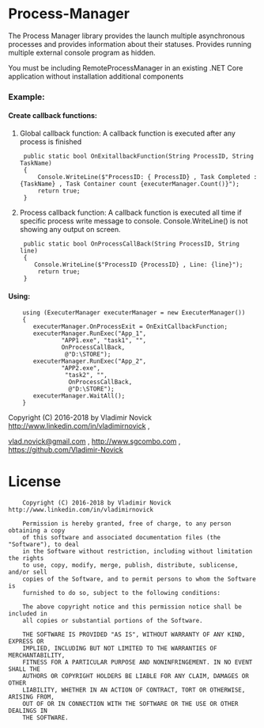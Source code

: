 # Process-Manager 

The Process Manager library provides the launch multiple asynchronous processes 
 and provides information about their statuses. Provides running multiple external console program as hidden.
 
 You must be including RemoteProcessManager in an existing .NET Core application without installation additional components

### Example:

####   Create callback functions:

1) Global callback function:
       A callback function is executed after any process is finished
 
        public static bool OnExitallbackFunction(String ProcessID, String TaskName)
        {
            Console.WriteLine($"ProcessID: { ProcessID} , Task Completed : {TaskName} , Task Container count {executerManager.Count()}");
            return true;
        }

2) Process callback function:
      A callback function is executed all time if specific process write message to console.
      Console.WriteLine() is not showing any output on screen.   
    

        public static bool OnProcessCallBack(String ProcessID, String line)
        {
           Console.WriteLine($"ProcessID {ProcessID} , Line: {line}");
            return true;
        }

####   Using:


        using (ExecuterManager executerManager = new ExecuterManager())
        {
           executerManager.OnProcessExit = OnExitCallbackFunction;
           executerManager.RunExec("App_1",
                   "APP1.exe", "task1", "", 
                   OnProcessCallBack,
                    @"D:\STORE");
           executerManager.RunExec("App_2",
                   "APP2.exe",
                    "task2", "",
                     OnProcessCallBack,
                     @"D:\STORE");
           executerManager.WaitAll();
        }


Copyright (C) 2016-2018 by Vladimir Novick http://www.linkedin.com/in/vladimirnovick , 

vlad.novick@gmail.com , http://www.sgcombo.com , https://github.com/Vladimir-Novick
		 
# License		

		Copyright (C) 2016-2018 by Vladimir Novick http://www.linkedin.com/in/vladimirnovick

		Permission is hereby granted, free of charge, to any person obtaining a copy
		of this software and associated documentation files (the "Software"), to deal
		in the Software without restriction, including without limitation the rights
		to use, copy, modify, merge, publish, distribute, sublicense, and/or sell
		copies of the Software, and to permit persons to whom the Software is
		furnished to do so, subject to the following conditions:

		The above copyright notice and this permission notice shall be included in
		all copies or substantial portions of the Software.

		THE SOFTWARE IS PROVIDED "AS IS", WITHOUT WARRANTY OF ANY KIND, EXPRESS OR
		IMPLIED, INCLUDING BUT NOT LIMITED TO THE WARRANTIES OF MERCHANTABILITY,
		FITNESS FOR A PARTICULAR PURPOSE AND NONINFRINGEMENT. IN NO EVENT SHALL THE
		AUTHORS OR COPYRIGHT HOLDERS BE LIABLE FOR ANY CLAIM, DAMAGES OR OTHER
		LIABILITY, WHETHER IN AN ACTION OF CONTRACT, TORT OR OTHERWISE, ARISING FROM,
		OUT OF OR IN CONNECTION WITH THE SOFTWARE OR THE USE OR OTHER DEALINGS IN
		THE SOFTWARE. 
